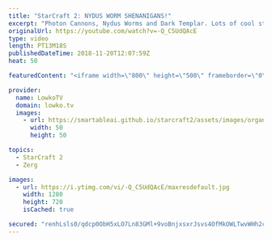 ```yaml
---
title: "StarCraft 2: NYDUS WORM SHENANIGANS!"
excerpt: "Photon Cannons, Nydus Worms and Dark Templar. Lots of cool stuff! Subscribe for more videos: http://lowko.tv/youtube Planetary Fortress Cringe: https://www.youtube.com/watch?v=OsRsnUyNMOE  If you have an awesome replay of StarCraft 2 that you think is worth casting, you can send it to replays@lowko.tv."
originalUrl: https://youtube.com/watch?v=-Q_C5UdQAcE
type: video
length: PT13M18S
publishedDateTime: 2018-11-20T12:07:59Z
heat: 50

featuredContent: "<iframe width=\"800\" height=\"500\" frameborder=\"0\" src=\"https://www.youtube.com/embed/-Q_C5UdQAcE\" allow=\"accelerometer; autoplay; encrypted-media; gyroscope; picture-in-picture\" allowfullscreen></iframe>"

provider:
  name: LowkoTV
  domain: lowko.tv
  images:
    - url: https://smartableai.github.io/starcraft2/assets/images/organizations/lowko.tv-50x50.jpg
      width: 50
      height: 50

topics:
  - StarCraft 2
  - Zerg

images:
  - url: https://i.ytimg.com/vi/-Q_C5UdQAcE/maxresdefault.jpg
    width: 1280
    height: 720
    isCached: true

secured: "renhLsls0/qdcp0ObH5xLO7Ln83GMl+9voBnjxsxrJsvs4OfMkOWLTwvWHh2cqqNvVtdDYzqYp5R9P83K/loWoXfN3srXZ/xpxYht82NeOD7ltb/EXHTRgjHFm8r9kdnoFSasYtOOHrnaFSn3hzLI/HDjWdU0ivpdrc0kZHMLaoeo34Ywren4NTzyLZzFgjbbSKYRFx9Esq4KHg+7o++jr7oWPXRMM4JkRySyXB5W1IClTZIK/LotnKMrOhV1Iejiu4xiBLoGNAtSRzGXi6aS54ZjsDvazwzwMRPpWQYjJ/M7PXiCp3MkUnMjOF+h7XqB9X7nJ95M4+KE07v0BkO1fXCHVF22Ea3/sJ9psMGj1rw67EYpfde2ktUv8sB1RIuInTgdGDJyKz6PayLPzXDn86/6ym2+4IzuwPMnxiB+W4=;gEzVBXwezDmdye5gspiVpw=="
---
```


